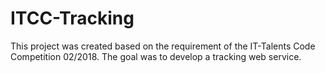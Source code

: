 # ITCC-Tracking
This project was created based on the requirement of the IT-Talents Code Competition 02/2018. The goal was to develop a tracking web service.
